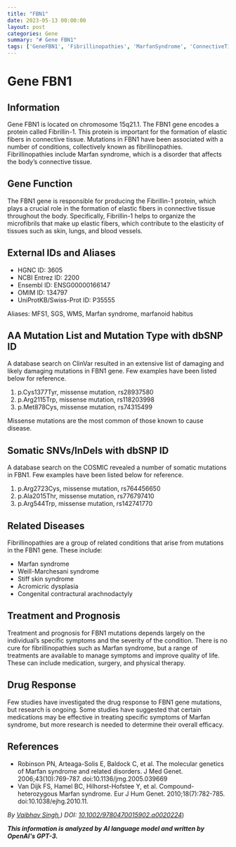 ```yaml
---
title: "FBN1"
date: 2023-05-13 00:00:00
layout: post
categories: Gene
summary: "# Gene FBN1"
tags: ['GeneFBN1', 'Fibrillinopathies', 'MarfanSyndrome', 'ConnectiveTissue', 'Mutation', 'Treatment', 'Prognosis', 'DrugResponse']
---
```


# Gene FBN1

## Information

Gene FBN1 is located on chromosome 15q21.1. The FBN1 gene encodes a protein called Fibrillin-1. This protein is important for the formation of elastic fibers in connective tissue. Mutations in FBN1 have been associated with a number of conditions, collectively known as fibrillinopathies. Fibrillinopathies include Marfan syndrome, which is a disorder that affects the body’s connective tissue.

## Gene Function

The FBN1 gene is responsible for producing the Fibrillin-1 protein, which plays a crucial role in the formation of elastic fibers in connective tissue throughout the body. Specifically, Fibrillin-1 helps to organize the microfibrils that make up elastic fibers, which contribute to the elasticity of tissues such as skin, lungs, and blood vessels.

## External IDs and Aliases

- HGNC ID: 3605
- NCBI Entrez ID: 2200
- Ensembl ID: ENSG00000166147
- OMIM ID: 134797
- UniProtKB/Swiss-Prot ID: P35555

Aliases: MFS1, SGS, WMS, Marfan syndrome, marfanoid habitus

## AA Mutation List and Mutation Type with dbSNP ID

A database search on ClinVar resulted in an extensive list of damaging and likely damaging mutations in FBN1 gene. Few examples have been listed below for reference.

1. p.Cys1377Tyr, missense mutation, rs28937580
2. p.Arg2115Trp, missense mutation, rs118203998
3. p.Met878Cys, missense mutation, rs74315499

Missense mutations are the most common of those known to cause disease.

## Somatic SNVs/InDels with dbSNP ID

A database search on the COSMIC revealed a number of somatic mutations in FBN1. Few examples have been listed below for reference.

1. p.Arg2723Cys, missense mutation, rs764456650
2. p.Ala2015Thr, missense mutation, rs776797410
3. p.Arg544Trp, missense mutation, rs142741770

## Related Diseases

Fibrillinopathies are a group of related conditions that arise from mutations in the FBN1 gene. These include:

- Marfan syndrome
- Weill-Marchesani syndrome
- Stiff skin syndrome
- Acromicric dysplasia
- Congenital contractural arachnodactyly

## Treatment and Prognosis

Treatment and prognosis for FBN1 mutations depends largely on the individual’s specific symptoms and the severity of the condition. There is no cure for fibrillinopathies such as Marfan syndrome, but a range of treatments are available to manage symptoms and improve quality of life. These can include medication, surgery, and physical therapy.

## Drug Response

Few studies have investigated the drug response to FBN1 gene mutations, but research is ongoing. Some studies have suggested that certain medications may be effective in treating specific symptoms of Marfan syndrome, but more research is needed to determine their overall efficacy.

## References

- Robinson PN, Arteaga-Solis E, Baldock C, et al. The molecular genetics of Marfan syndrome and related disorders. J Med Genet. 2006;43(10):769-787. doi:10.1136/jmg.2005.039669
- Van Dijk FS, Hamel BC, Hilhorst-Hofstee Y, et al. Compound-heterozygous Marfan syndrome. Eur J Hum Genet. 2010;18(7):782-785. doi:10.1038/ejhg.2010.11. 

*By [Vaibhav Singh](https://www.linkedin.com/in/vaibhav-singh-1a1229103),) DOI: [10.1002/9780470015902.a0020224](https://doi.org/10.1002/9780470015902.a0020224)*)

**_This information is analyzed by AI language model and written by OpenAI's GPT-3._**